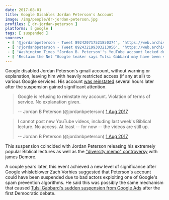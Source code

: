 ```yaml
---
date: 2017-08-01
title: Google Disables Jordan Peterson's Account
image: /img/people/dr-jordan-peterson.jpg
profiles: [ dr-jordan-peterson ]
platforms: [ google ]
tags: [ suspended ]
sources:
 - [ '@jordanbpeterson - Tweet 892420717521850374', 'https://web.archive.org/web/20170801162416/https:/twitter.com/jordanbpeterson/status/892420717521850374' ]
 - [ '@jordanbpeterson - Tweet 892432199303213056', 'https://web.archive.org/web/20191102065112/https:/twitter.com/jordanbpeterson/status/892432199303213056' ]
 - [ 'Washington Times "Jordan B. Peterson''s YouTube account locked during biblical lecture series: ''No explanation''" by Douglas Ernst (1 Aug 2017)', 'https://www.washingtontimes.com/news/2017/aug/1/jordan-b-petersons-youtube-account-locked-during-b/' ]
 - [ 'Reclaim the Net "Google leaker says Tulsi Gabbard may have been victim of same exploit used to take down Jordan Peterson" by Tom Parker (15 Aug 2019)', 'https://reclaimthenet.org/zach-vorhies-tulsi-gabbard-google-lawsuit/' ]
---
```


Google disabled Jordan Peterson's gmail account, without warning or explanation, leaving him with heavily restricted access (if any at all) to various Google services.
His account [was reinstated](https://web.archive.org/web/20170801181701/https://twitter.com/jordanbpeterson/status/892449098950991872) several hours later after the suspension gained significant attention.

> Google is refusing to reinstate my account. Violation of terms of service. No explanation given.
>
> -- Jordan B Peterson (@jordanbpeterson) [1 Aug 2017](https://web.archive.org/web/20170801162416/https:/twitter.com/jordanbpeterson/status/892420717521850374)

> I cannot post new YouTube videos, including last week's Biblical lecture. No access. At least -- for now -- the videos are still up.
>
> -- Jordan B Peterson (@jordanbpeterson) [1 Aug 2017](https://web.archive.org/web/20191102065112/https:/twitter.com/jordanbpeterson/status/892432199303213056)

This suspension coincided with Jordan Peterson releasing his extremely popular Biblical lectures as well as the ["diversity memo" controversy](/events/google-fires-james-demore/) with james Demore.

A couple years later, this event achieved a new level of significance after Google whisleblower Zach Vorhies suggested that Peterson's account could have been suspended due to bad actors exploiting one of Google's spam prevention algorithms.
He said this was possibly the same mechanism that caused [Tulsi Gabbard's sudden suspension from Google Ads](/events/google-suspends-tulsi-gabbards-campaign-ads-after-debate/) after the first Democratic debate.
